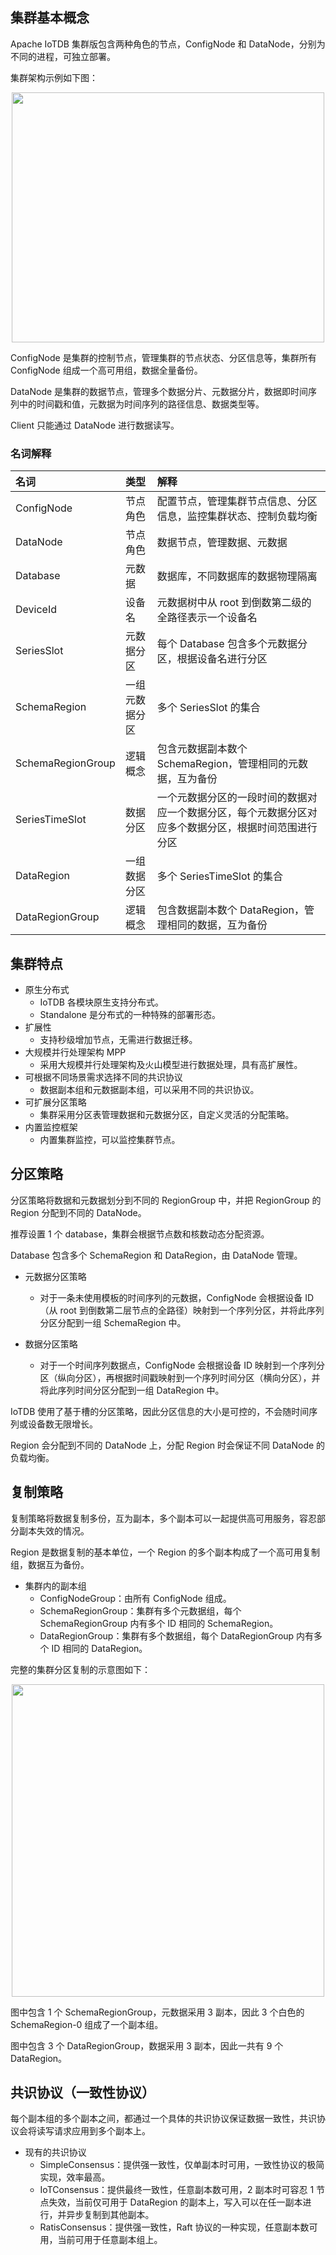 <!--

```
Licensed to the Apache Software Foundation (ASF) under one
or more contributor license agreements.  See the NOTICE file
distributed with this work for additional information
regarding copyright ownership.  The ASF licenses this file
to you under the Apache License, Version 2.0 (the
"License"); you may not use this file except in compliance
with the License.  You may obtain a copy of the License at

    http://www.apache.org/licenses/LICENSE-2.0

Unless required by applicable law or agreed to in writing,
software distributed under the License is distributed on an
"AS IS" BASIS, WITHOUT WARRANTIES OR CONDITIONS OF ANY
KIND, either express or implied.  See the License for the
specific language governing permissions and limitations
under the License.
```

-->

## 集群基本概念

Apache IoTDB 集群版包含两种角色的节点，ConfigNode 和 DataNode，分别为不同的进程，可独立部署。

集群架构示例如下图：

<img style="width:100%; max-width:500px; max-height:400px; margin-left:auto; margin-right:auto; display:block;" src="https://github.com/apache/iotdb-bin-resources/blob/main/docs/UserGuide/Cluster/Architecture.png?raw=true">

ConfigNode 是集群的控制节点，管理集群的节点状态、分区信息等，集群所有 ConfigNode 组成一个高可用组，数据全量备份。

DataNode 是集群的数据节点，管理多个数据分片、元数据分片，数据即时间序列中的时间戳和值，元数据为时间序列的路径信息、数据类型等。

Client 只能通过 DataNode 进行数据读写。

### 名词解释

| 名词                | 类型            | 解释                                   |
|:------------------|:--------------|:-------------------------------------|
| ConfigNode        | 节点角色         | 配置节点，管理集群节点信息、分区信息，监控集群状态、控制负载均衡     |
| DataNode          | 节点角色         | 数据节点，管理数据、元数据                        |
| Database          | 元数据           | 数据库，不同数据库的数据物理隔离                     |
| DeviceId          | 设备名           | 元数据树中从 root 到倒数第二级的全路径表示一个设备名        |
| SeriesSlot        | 元数据分区        | 每个 Database 包含多个元数据分区，根据设备名进行分区      |
| SchemaRegion      | 一组元数据分区     | 多个 SeriesSlot 的集合                    |
| SchemaRegionGroup | 逻辑概念          | 包含元数据副本数个 SchemaRegion，管理相同的元数据，互为备份 |
| SeriesTimeSlot    | 数据分区          | 一个元数据分区的一段时间的数据对应一个数据分区，每个元数据分区对应多个数据分区，根据时间范围进行分区    |
| DataRegion        | 一组数据分区       | 多个 SeriesTimeSlot 的集合                |
| DataRegionGroup   | 逻辑概念          | 包含数据副本数个 DataRegion，管理相同的数据，互为备份     |

## 集群特点

* 原生分布式
    * IoTDB 各模块原生支持分布式。
    * Standalone 是分布式的一种特殊的部署形态。
* 扩展性
    * 支持秒级增加节点，无需进行数据迁移。
* 大规模并行处理架构 MPP
    * 采用大规模并行处理架构及火山模型进行数据处理，具有高扩展性。
* 可根据不同场景需求选择不同的共识协议
    * 数据副本组和元数据副本组，可以采用不同的共识协议。
* 可扩展分区策略
    * 集群采用分区表管理数据和元数据分区，自定义灵活的分配策略。
* 内置监控框架
    * 内置集群监控，可以监控集群节点。

## 分区策略

分区策略将数据和元数据划分到不同的 RegionGroup 中，并把 RegionGroup 的 Region 分配到不同的 DataNode。

推荐设置 1 个 database，集群会根据节点数和核数动态分配资源。

Database 包含多个 SchemaRegion 和 DataRegion，由 DataNode 管理。

* 元数据分区策略 
    * 对于一条未使用模板的时间序列的元数据，ConfigNode 会根据设备 ID （从 root 到倒数第二层节点的全路径）映射到一个序列分区，并将此序列分区分配到一组 SchemaRegion 中。

* 数据分区策略 
    * 对于一个时间序列数据点，ConfigNode 会根据设备 ID 映射到一个序列分区（纵向分区），再根据时间戳映射到一个序列时间分区（横向分区），并将此序列时间分区分配到一组 DataRegion 中。

IoTDB 使用了基于槽的分区策略，因此分区信息的大小是可控的，不会随时间序列或设备数无限增长。

Region 会分配到不同的 DataNode 上，分配 Region 时会保证不同 DataNode 的负载均衡。

## 复制策略

复制策略将数据复制多份，互为副本，多个副本可以一起提供高可用服务，容忍部分副本失效的情况。

Region 是数据复制的基本单位，一个 Region 的多个副本构成了一个高可用复制组，数据互为备份。

* 集群内的副本组
    * ConfigNodeGroup：由所有 ConfigNode 组成。
    * SchemaRegionGroup：集群有多个元数据组，每个 SchemaRegionGroup 内有多个 ID 相同的 SchemaRegion。
    * DataRegionGroup：集群有多个数据组，每个 DataRegionGroup 内有多个 ID 相同的 DataRegion。
    

完整的集群分区复制的示意图如下：

<img style="width:100%; max-width:500px; max-height:500px; margin-left:auto; margin-right:auto; display:block;" src="https://github.com/apache/iotdb-bin-resources/blob/main/docs/UserGuide/Cluster/Data-Partition.png?raw=true">

图中包含 1 个 SchemaRegionGroup，元数据采用 3 副本，因此 3 个白色的 SchemaRegion-0 组成了一个副本组。

图中包含 3 个 DataRegionGroup，数据采用 3 副本，因此一共有 9 个 DataRegion。

## 共识协议（一致性协议）

每个副本组的多个副本之间，都通过一个具体的共识协议保证数据一致性，共识协议会将读写请求应用到多个副本上。

* 现有的共识协议
    * SimpleConsensus：提供强一致性，仅单副本时可用，一致性协议的极简实现，效率最高。
    * IoTConsensus：提供最终一致性，任意副本数可用，2 副本时可容忍 1 节点失效，当前仅可用于 DataRegion 的副本上，写入可以在任一副本进行，并异步复制到其他副本。
    * RatisConsensus：提供强一致性，Raft 协议的一种实现，任意副本数可用，当前可用于任意副本组上。
